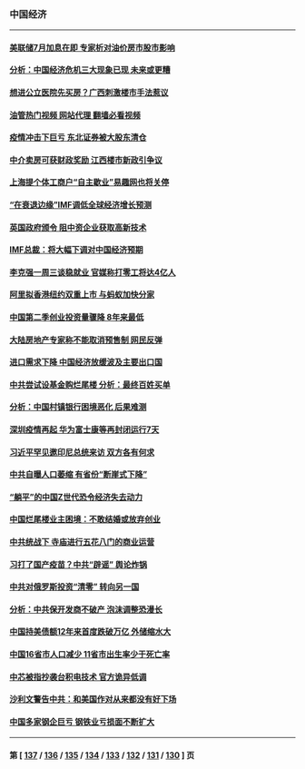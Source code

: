 ### 中国经济
---
#### [美联储7月加息在即 专家析对油价房市股市影响](../../pages/ncid283/n13790209.md?07280045) 
#### [分析：中国经济危机三大现象已现 未来或更糟](../../pages/ncid283/n13789046.md?07280045) 
#### [想进公立医院先买房？广西刺激楼市手法惹议](../../pages/ncid283/n13789958.md?07280045) 
#### [油管热门视频 网站代理 翻墙必看视频](http://209.222.30.114:81/youtube.html?07280045)
#### [疫情冲击下巨亏 东北证券被大股东清仓](../../pages/ncid283/n13789868.md?07280045) 
#### [中介卖房可获财政奖励 江西楼市新政引争议](../../pages/ncid283/n13789826.md?07280045) 
#### [上海提个体工商户“自主歇业”易趣网也将关停](../../pages/ncid283/n13789378.md?07280045) 
#### [“在衰退边缘”IMF调低全球经济增长预测](../../pages/ncid283/n13789527.md?07280045) 
#### [英国政府颁令 阻中资企业获取高新技术](../../pages/ncid283/n13789529.md?07280045) 
#### [IMF总裁：将大幅下调对中国经济预期](../../pages/ncid283/n13788933.md?07280045) 
#### [李克强一周三谈稳就业 官媒称打零工将达4亿人](../../pages/ncid283/n13788931.md?07280045) 
#### [阿里拟香港纽约双重上市 与蚂蚁加快分家](../../pages/ncid283/n13789359.md?07280045) 
#### [中国第二季创业投资量骤降 8年来最低](../../pages/ncid283/n13789312.md?07280045) 
#### [大陆房地产专家称不能取消预售制 网民反弹](../../pages/ncid283/n13789232.md?07280045) 
#### [进口需求下降 中国经济放缓波及主要出口国](../../pages/ncid283/n13789134.md?07280045) 
#### [中共尝试设基金购烂尾楼 分析：最终百姓买单](../../pages/ncid283/n13788699.md?07280045) 
#### [分析：中国村镇银行困境恶化 后果难测](../../pages/ncid283/n13788846.md?07280045) 
#### [深圳疫情再起 华为富士康等再封闭运行7天](../../pages/ncid283/n13788829.md?07280045) 
#### [习近平罕见邀印尼总统来访 双方各有何求](../../pages/ncid283/n13788818.md?07280045) 
#### [中共自曝人口萎缩 有省份“断崖式下降”](../../pages/ncid283/n13788597.md?07280045) 
#### [“躺平”的中国Z世代恐令经济失去动力](../../pages/ncid283/n13788503.md?07280045) 
#### [中国烂尾楼业主困境：不敢结婚或放弃创业](../../pages/ncid283/n13788283.md?07280045) 
#### [中共统战下 寺庙进行五花八门的商业运营](../../pages/ncid283/n13788204.md?07280045) 
#### [习打了国产疫苗？中共“辟谣” 舆论炸锅](../../pages/ncid283/n13788211.md?07280045) 
#### [中共对俄罗斯投资“清零” 转向另一国](../../pages/ncid283/n13788094.md?07280045) 
#### [分析：中共保开发商不破产 泡沫调整恐漫长](../../pages/ncid283/n13788069.md?07280045) 
#### [中国持美债额12年来首度跌破万亿 外储缩水大](../../pages/ncid283/n13787993.md?07280045) 
#### [中国16省市人口减少 11省市出生率少于死亡率](../../pages/ncid283/n13787976.md?07280045) 
#### [中芯被指抄袭台积电技术 官方诡异低调](../../pages/ncid283/n13787259.md?07280045) 
#### [沙利文警告中共：和美国作对从来都没有好下场](../../pages/ncid283/n13787840.md?07280045) 
#### [中国多家钢企巨亏 钢铁业亏损面不断扩大](../../pages/ncid283/n13787859.md?07280045) 

---
#### 第 [ [137](./137.md?07280045) / [136](./136.md?07280045) / [135](./135.md?07280045) / [134](./134.md?07280045) / [133](./133.md?07280045) / [132](./132.md?07280045) / [131](./131.md?07280045) / [130](./130.md?07280045) ] 页
